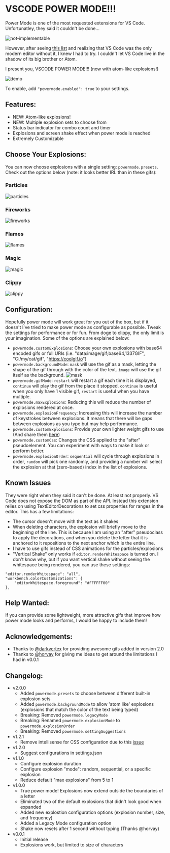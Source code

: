 # VSCODE POWER MODE!!!

Power Mode is one of the most requested extensions for VS Code. Unfortunatley, they said it couldn't be done...

![not-implementable](images/not-implementable.png)

However, after seeing [this list](https://github.com/codeinthedark/awesome-power-mode) and realizing that VS Code was the only modern editor without it, I knew I had to try. I couldn't let VS Code live in the shadow of its big brother or Atom.

I present you, VSCODE POWER MODE!!! (now with atom-like explosions!)

![demo](images/demo-presets-particles.gif)

To enable, add `"powermode.enabled": true` to your settings.

## Features:
* NEW: Atom-like explosions!
* NEW: Multiple explosion sets to choose from
* Status bar indicator for combo count and timer
* Explosions and screen shake effect when power mode is reached
* Extremely Customizable

## Choose Your Explosions:
You can now choose explosions with a single setting: `powermode.presets`. Check out the options below (note: it looks better IRL than in these gifs):

### Particles

![particles](images/demo-presets-particles.gif)

### Fireworks

![fireworks](images/demo-presets-fireworks.gif)

### Flames

![flames](images/demo-presets-flames.gif)

### Magic

![magic](images/demo-presets-magic.gif)

### Clippy

![clippy](images/demo-presets-clippy.gif)

## Configuration:
Hopefully power mode will work great for you out of the box, but if it doesn't I've tried to make power mode as configurable as possible. Tweak the settings for performance or for fun. From doge to clippy, the only limit is your imagination. Some of the options are explained below:

* `powermode.customExplosions`: Choose your own explosions with base64 encoded gifs or full URIs (i.e. "data:image/gif;base64,1337GIF", "C:/my/cat/gif", "https://coolgif.io")
* `powermode.backgroundMode`: `mask` will use the gif as a mask, letting the shape of the gif through with the color of the text. `image` will use the gif itself as the background.
![mask](images/demo-mask-fireworks.gif)
* `powermode.gifMode`: `restart` will restart a gif each time it is displayed, `continue` will play the gif from the place it stopped. `continue` is useful when you only have 1 visible gif, `restart` is useful when you have multiple.
* `powermode.maxExplosions`: Reducing this will reduce the number of explosions rendered at once.
* `powermode.explosionFrequency`: Increasing this will increase the number of keystrokes between explosions. It means that there will be gaps between explosions as you type but may help performance.
* `powermode.customExplosions`: Provide your own lighter weight gifs to use (And share them [here](https://github.com/hoovercj/vscode-power-mode/issues/1))
* `powermode.customCss`: Changes the CSS applied to the "after" pseudoelement. You can experiment with ways to make it look or perform better.
* `powermode.explosionOrder`: `sequential` will cycle through explosions in order, `random` will pick one randomly, and providing a number will select the explosion at that (zero-based) index in the list of explosions.

## Known Issues

They were right when they said it can't be done. At least not properly. VS Code does not expose the DOM as part of the API. Instead this extension relies on using TextEditorDecorations to set css properties for ranges in the editor. This has a few limitations:
* The cursor doesn't move with the text as it shakes
* When deleting characters, the explosion will briefly move to the beginning of the line. This is because I am using an "after" pseudoclass to apply the decorations, and when you delete the letter that it is anchored to it repositions to the next anchor which is the entire line.
* I have to use gifs instead of CSS animations for the particles/explosions
* "Vertical Shake" only works if `editor.renderWhitespace` is turned on. I don't know why, but if you want vertical shake without seeing the whitespace being rendered, you can use these settings:

```
"editor.renderWhitespace": "all",
"workbench.colorCustomizations": {
    "editorWhitespace.foreground": "#FFFFFF00"
},
``` 

## Help Wanted:
If you can provide some lightweight, more attractive gifs that improve how power mode looks and performs, I would be happy to include them!

## Acknowledgements:
* Thanks to [@darkvertex](https://github.com/darkvertex) for providing awesome gifs added in version 2.0
* Thanks to [@horvay](https://github.com/horvay) for giving me ideas to get around the limitations I had in v0.0.1

## Changelog:
- v2.0.0
  - Added `powermode.presets` to choose between different built-in explosion sets
  - Added `powermode.backgroundMode` to allow 'atom like' explosions (explosions that match the color of the text being typed)
  - Breaking: Removed `powermode.legacyMode`
  - Breaking: Renamed `powermode.explosionMode` to `powermode.explosionOrder`
  - Breaking: Removed `powermode.settingSuggestions`
- v1.2.1
  - Remove intellisense for CSS configuration due to this [issue](https://github.com/Microsoft/vscode/issues/31932#issuecomment-326341653)
- v1.2.0
  - Suggest configurations in settings.json
- v1.1.0
  - Configure explosion duration
  - Configure explosion "mode": random, sequential, or a specific explosion
  - Reduce default "max explosions" from 5 to 1
- v1.0.0
  - True power mode! Explosions now extend outside the boundaries of a letter
  - Eliminated two of the default explosions that didn't look good when expanded
  - Added new explostion configuration options (explosion number, size, and frequency)
  - Added a Legacy Mode configuration option
  - Shake now resets after 1 second without typing (Thanks @horvay)
- v0.0.1
  - Initial release
  - Explosions work, but limited to size of characters
